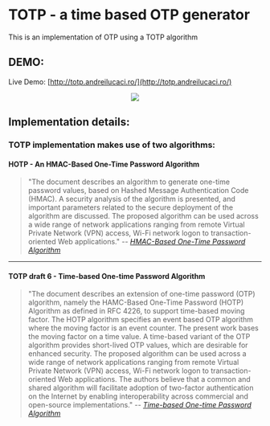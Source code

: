 # TOTP - a time based OTP generator
This is an implementation of OTP using a TOTP algorithm

## DEMO:
Live Demo: [http://totp.andreilucaci.ro/](http://totp.andreilucaci.ro/)
<div style="text-align: center"><img src="https://i.imgur.com/lq5zHZb.gif" /></div>

## Implementation details:
### TOTP implementation makes use of two algorithms:

#### HOTP - An HMAC-Based One-Time Password Algorithm
> "The document describes an algorithm to generate one-time password values, based on Hashed Message Authentication Code (HMAC). A security analysis of the algorithm is presented, and important parameters related to the secure deployment of the algorithm are discussed. The proposed algorithm can be used across a wide range of network applications ranging from remote Virtual Private Network (VPN) access, Wi-Fi network logon to transaction-oriented Web applications."
> -- <cite>[HMAC-Based One-Time Password Algorithm](https://tools.ietf.org/html/rfc4226)</cite>

---

#### TOTP draft 6 - Time-based One-time Password Algorithm

>"The document describes an extension of one-time password (OTP) algorithm, namely the HAMC-Based One-Time Password (HOTP) Algorithm as defined in RFC 4226, to support time-based moving factor. The HOTP algorithm specifies an event based OTP algorithm where the moving factor is an event counter. The present work bases the moving factor on a time value. A time-based variant of the OTP algorithm provides short-lived OTP values, which are desirable for enhanced security. The proposed algorithm can be used across a wide range of network applications ranging from remote Virtual Private Network (VPN) access, Wi-Fi network logon to transaction-oriented Web applications. The authors believe that a common and shared algorithm will facilitate adoption of two-factor authentication on the Internet by enabling interoperability across commercial and open-source implementations."
> -- <cite>[Time-based One-time Password Algorithm](https://tools.ietf.org/id/draft-mraihi-totp-timebased-06.html)</cite>
